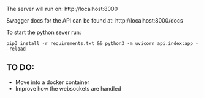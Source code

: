 The server will run on: http://localhost:8000

Swagger docs for the API can be found at: http://localhost:8000/docs

To start the python sever run:

``` 
pip3 install -r requirements.txt && python3 -m uvicorn api.index:app --reload

```

## TO DO:
- Move into a docker container
- Improve how the websockets are handled
